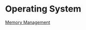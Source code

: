 # Operating System

[Memory Management](Operating%20System%20a6a868e572024dcc8a910037eda57411/Memory%20Management%20ab7616001bb847d3ac9b25ca64996d60.md)